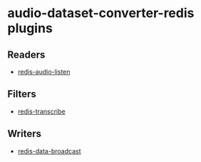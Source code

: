 # audio-dataset-converter-redis plugins
## Readers
* [redis-audio-listen](redis-audio-listen.md)

## Filters
* [redis-transcribe](redis-transcribe.md)

## Writers
* [redis-data-broadcast](redis-data-broadcast.md)
